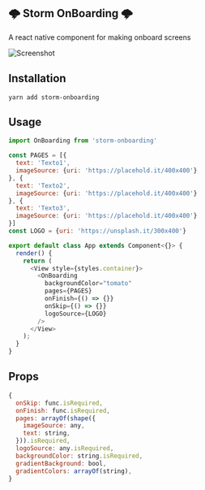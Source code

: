 ## 🌩️ Storm OnBoarding 🌩️

A react native component for making onboard screens

![Screenshot](https://raw.githubusercontent.com/thunder-js/thunder-onboarding/master/screenshots/img1.png)

## Installation
```
yarn add storm-onboarding
```

## Usage

```js
import OnBoarding from 'storm-onboarding'

const PAGES = [{
  text: 'Texto1',
  imageSource: {uri: 'https://placehold.it/400x400'}
}, {
  text: 'Texto2',
  imageSource: {uri: 'https://placehold.it/400x400'}
}, {
  text: 'Texto3',
  imageSource: {uri: 'https://placehold.it/400x400'}
}]
const LOGO = {uri: 'https://unsplash.it/300x400'}

export default class App extends Component<{}> {
  render() {
    return (
      <View style={styles.container}>
        <OnBoarding
          backgroundColor="tomato"
          pages={PAGES}
          onFinish={() => {}}
          onSkip={() => {}}
          logoSource={LOGO}
        />
      </View>
    );
  }
}
```

## Props
```js
{
  onSkip: func.isRequired,
  onFinish: func.isRequired,
  pages: arrayOf(shape({
    imageSource: any,
    text: string,
  })).isRequired,
  logoSource: any.isRequired,
  backgroundColor: string.isRequired,
  gradientBackground: bool,
  gradientColors: arrayOf(string),
}
```
